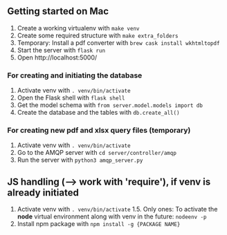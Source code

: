 ## Getting started on Mac
1. Create a working virtualenv with `make venv`
2. Create some required structure with `make extra_folders`
3. Temporary: Install a pdf converter with `brew cask install wkhtmltopdf`
4. Start the server with `flask run`
5. Open http://localhost:5000/ 

### For creating and initiating the database
1. Activate venv with `. venv/bin/activate`
2. Open the Flask shell with `flask shell`
3. Get the model schema with `from server.model.models import db`
4. Create the database and the tables with `db.create_all()`

### For creating new pdf and xlsx query files (temporary) 
1. Activate venv with `. venv/bin/activate`
2. Go to the AMQP server with `cd server/controller/amqp`
3. Run the server with `python3 amqp_server.py`

## JS handling (--> work with 'require'), if venv is already initiated
1. Activate venv with `. venv/bin/activate`
1.5. Only ones: To activate the **node** virtual environment along with venv in the future: `nodeenv -p`
2. Install npm package with `npm install -g {PACKAGE NAME}`


    